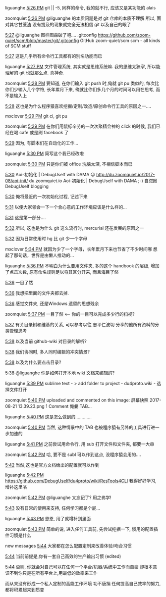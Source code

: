 
liguanghe 
[5:26 PM]() 
git || -5, 同样的命令, 我的就不行, 应该又是某功能的 alais


zoomquiet [5:26 PM]() 
@liguanghe 的本质问题是对 git 仓库的本质不理解
所以, 面对其它甘蔗渣 没有提及的现象就完全无法相信 git 以及自己的眼了


[5:27]() 
@liguanghe 图样图森破了吧….
.gitconfig
https://github.com/zoom-quiet/scm/blob/master/git/.gitconfig
GitHub
zoom-quiet/scm
scm - all kinds of SCM stuff
 


[5:27]() 
这是几乎所有命令行工具都有的别名功能而已


liguanghe 
[5:27 PM]() 
文件管理系统, 其实就是思维系统嘛. 我的思维太狭窄, 所以能理解的 git 也就那么点. 真神奇.


zoomquiet
[5:28 PM]() 
要知道, 在你们输入 git push 时,俺就 git pu
类似的, 每次比你们少输入几个字符, 长年累月下来,
俺就比你们多几个月的时间可以用在思考, 而不是输入上


[5:28]() 
这也是为什么程序猿喜欢挖掘/定制/改造/原创命令行工具的原因之一….


mxclover 
[5:29 PM]() 
git ci, git pu


zoomquiet
[5:29 PM]() 
在你们用鼠标辛劳的一次次聚精会神的 click 的时候,
我们已经在喝 cafe 或是刷 facebook 了


[5:29]() 
因为, 有脚本们在自动化的工作…


liguanghe 
[5:30 PM]() 
简写这个我已经改啦


zoomquiet
[5:30 PM]() 
只是你们被 office 洗脑太深, 不相信脚本而已


[5:30]() 
Aoi-初始化 | DebugUself with DAMA :wink: http://du.zoomquiet.io/2017-08/aoi-init/
du.zoomquiet.io
Aoi-初始化                          | DebugUself with DAMA ;-)
自怼圈 DebugUself blogging


[5:30]() 
俺将最近的一次初始化过程, 记述下来


[5:31]() 
以便大家领会一下一个合心意的工作环境应该是什么样的…


[5:31]() 
这是第一部分….


[5:32]() 
所以, 这也是为什么 git 这么流行时, mercurial 还在发展的原因之一


[5:32]() 
因为日常使用时 hg 比 git 少一个字母


mxclover 
[5:34 PM]() 
就因为少了一个字母，长年累月下来也节省了不少时间哪
想起了那句话，世界是由懒人推动的…


liguanghe [5:36 PM]() 
不明白为什么要用文件夹, 多的这个 handbook 的层级, 增加了点击次数, 原有命名规则足以将其区分开来, 而且海目了然


[5:36]() 
一目了然


[5:36]() 
我想把里面的文件夹都去掉.


[5:36]() 
感觉文件夹, 还是Windows 遗留的思想残余


zoomquiet
[5:37 PM]() 
一目了然 \<-- 你的一目可以完成多少行的扫视?


[5:37]() 
有关目录树和维基的关系, 可以参考以往 志平仁波切 分享的他所有资料的分类管理思考


[5:38]() 
以及当前 github-wiki 对目录的解析?


[5:38]() 
我们协同时, 多人同时编辑的冲突情景?


[5:38]() 
以及为什么要点击目录?


[5:38]() 
@liguanghe 你是如何打开本地 wiki 文档来编辑的?


liguanghe 
[5:39 PM]() 
sublime text - \> add folder to project - du4proto.wiki - 选择文件打开


zoomquiet
[5:40 PM]() 
uploaded and commented on this image: 屏幕快照 2017-08-21 13.39.23.png
1 Comment
俺嘦 TAB…



liguanghe 
[5:40 PM]() 
这是怎么做到的………….


zoomquiet
[5:40 PM]() 
当然, 这种情景中的 TAB 也被程序猿有另外的工具进行进一步加速的


liguanghe 
[5:41 PM]() 
之前尝试用命令行, 用 sub 打开文件和文件夹, 都要一大串


zoomquiet
[5:42 PM]() 
哈, 要不是 subl 可以作到这点, 没程序猿会用的….


[5:42]() 
当然,这也是官方文档给出的配置就可以作到


liguanghe 
[5:42 PM]() 
https://github.com/DebugUself/du4proto/wiki/ResTools4CLI 我得好好学习, 增补这里咯


zoomquiet
[5:42 PM]() 
@liguanghe 又忘记了?
用之弗学!


[5:43]() 
没有日常的使用来支持, 任何学习都是个屁…


liguanghe 
[5:43 PM]() 
恩恩, 用了就增补到里面


zoomquiet
[5:43 PM]() 
简单的说, 进入任何工具前, 先尝试挖掘一下, 惯用的配置插件习惯是什么


new messages
[5:44]() 
大家都在怎么配置定制来改善体验/吻合习惯


[5:44]() 
当前前提是,你有一套自己高效的生产输出习惯 (edited)


[5:44]() 
否则, 你就会对自己可以在任何一个平台/机器/系统中工作而自豪
却根本意识不到你只是在所有平台上,用最低的效率来工作

而从来没有形成一个私人定制的高能工作环境
功不唐捐 任何提高自己效率的努力, 都将积累起来到质变

